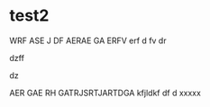 # test2
WRF
ASE
J
DF
AERAE
GA
ERFV
erf
d
fv
dr


dzff

dz

AER
GAE
RH
GATRJSRTJARTDGA
kfjldkf
df
d
xxxxx
